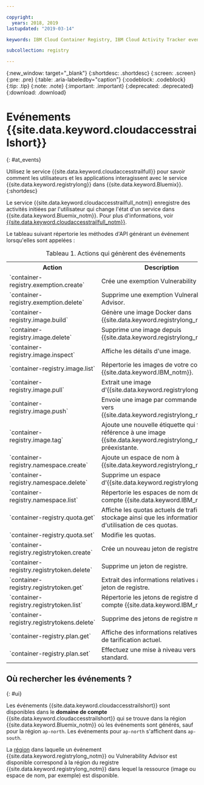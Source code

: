 ```yaml
---

copyright:
  years: 2018, 2019
lastupdated: "2019-03-14"

keywords: IBM Cloud Container Registry, IBM Cloud Activity Tracker events, Activity Tracker events, events, track,

subcollection: registry

---
```


{:new_window: target="_blank"}
{:shortdesc: .shortdesc}
{:screen: .screen}
{:pre: .pre}
{:table: .aria-labeledby="caption"}
{:codeblock: .codeblock}
{:tip: .tip}
{:note: .note}
{:important: .important}
{:deprecated: .deprecated}
{:download: .download}

# Evénements {{site.data.keyword.cloudaccesstrailshort}}
{: #at_events}

Utilisez le service {{site.data.keyword.cloudaccesstrailfull}} pour savoir comment les utilisateurs et les applications interagissent avec le service {{site.data.keyword.registrylong}} dans {{site.data.keyword.Bluemix}}.
{:shortdesc}

Le service {{site.data.keyword.cloudaccesstrailfull_notm}} enregistre des activités initiées par l'utilisateur qui change l'état d'un service dans {{site.data.keyword.Bluemix_notm}}.
Pour plus d'informations, voir [{{site.data.keyword.cloudaccesstrailfull_notm}}](/docs/services/cloud-activity-tracker?topic=cloud-activity-tracker-getting-started-with-cla#getting-started-with-cla).


Le tableau suivant répertorie les méthodes d'API générant un événement lorsqu'elles sont appelées :

<table>
  <caption>Tableau 1. Actions qui génèrent des événements</caption>
  <tr>
    <th>Action</th>
	  <th>Description</th>
  </tr>
  <tr>
    <td>`container-registry.exemption.create`</td>
	  <td>Crée une exemption Vulnerability Advisor.</td>
  </tr>
  <tr>
    <td>`container-registry.exemption.delete`</td>
	  <td>Supprime une exemption Vulnerability Advisor.</td>
  </tr>
  <tr>
    <td>`container-registry.image.build`</td>
	  <td>Génère une image Docker dans {{site.data.keyword.registrylong_notm}}.</td>
  </tr>
  <tr>
    <td>`container-registry.image.delete`</td>
	  <td>Supprime une image depuis {{site.data.keyword.registrylong_notm}}.</td>
  </tr>
  <tr>
    <td>`container-registry.image.inspect`</td>
	  <td>Affiche les détails d'une image.</td>
  </tr>
  <tr>
    <td>`container-registry.image.list`</td>
	  <td>Répertorie les images de votre compte {{site.data.keyword.IBM_notm}}.</td>
  </tr>
  <tr>
    <td>`container-registry.image.pull`</td>
	  <td>Extrait une image d'{{site.data.keyword.registrylong_notm}}.</td>
  </tr>
  <tr>
    <td>`container-registry.image.push`</td>
	  <td>Envoie une image par commande push vers {{site.data.keyword.registrylong_notm}}.</td>
  </tr>
  <tr>
    <td>`container-registry.image.tag`</td>
	  <td>Ajoute une nouvelle étiquette qui fait référence à une image {{site.data.keyword.registrylong_notm}} préexistante.</td>
  </tr>
  <tr>
    <td>`container-registry.namespace.create`</td>
	  <td>Ajoute un espace de nom à {{site.data.keyword.registrylong_notm}}.</td>
  </tr>
  <tr>
    <td>`container-registry.namespace.delete`</td>
	  <td>Supprime un espace d'{{site.data.keyword.registrylong_notm}}.</td>
  </tr>
  <tr>
    <td>`container-registry.namespace.list`</td>
	  <td>Répertorie les espaces de nom de votre compte {{site.data.keyword.IBM_notm}}.</td>
  </tr>
  <tr>
    <td>`container-registry.quota.get`</td>
	  <td>Affiche les quotas actuels de trafic et de stockage ainsi que les informations d'utilisation de ces quotas.</td>
  </tr>
  <tr>
    <td>`container-registry.quota.set`</td>
	  <td>Modifie les quotas.</td>
  </tr>
  <tr>
    <td>`container-registry.registrytoken.create`</td>
	  <td>Crée un nouveau jeton de registre.</td>
  </tr>
  <tr>
    <td>`container-registry.registrytoken.delete`</td>
	  <td>Supprime un jeton de registre.</td>
  </tr>
  <tr>
    <td>`container-registry.registrytoken.get`</td>
	  <td>Extrait des informations relatives à un jeton de registre.</td>
  </tr>
  <tr>
    <td>`container-registry.registrytoken.list`</td>
	  <td>Répertorie les jetons de registre de votre compte {{site.data.keyword.IBM_notm}}.</td>
  </tr>
  <tr>
    <td>`container-registry.registrytokens.delete`</td>
	  <td>Supprime des jetons de registre multiples.</td>
  </tr>
  <tr>
    <td>`container-registry.plan.get`</td>
	  <td>Affiche des informations relatives au plan de tarification actuel.</td>
  </tr>
  <tr>
    <td>`container-registry.plan.set`</td>
	  <td>Effectuez une mise à niveau vers le plan standard.</td>
  </tr>
 </table>

## Où rechercher les événements ?
{: #ui}

Les événements {{site.data.keyword.cloudaccesstrailshort}} sont disponibles dans le **domaine de compte** {{site.data.keyword.cloudaccesstrailshort}} qui se trouve dans la région {{site.data.keyword.Bluemix_notm}} où les événements sont générés, sauf pour la région `ap-north`. Les événements pour `ap-north` s'affichent dans `ap-south`.

La [région](/docs/services/Registry?topic=registry-registry_overview#registry_regions) dans laquelle un événement {{site.data.keyword.registrylong_notm}} ou Vulnerability Advisor est disponible correspond à la région du registre {{site.data.keyword.registrylong_notm}} dans lequel la ressource (image ou espace de nom, par exemple) est disponible.
